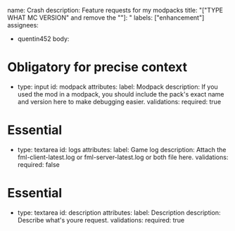 name: Crash
description: Feature requests for my modpacks
title: "["TYPE WHAT MC VERSION" and remove the ""]: "
labels: ["enhancement"]
assignees:
  - quentin452
body:

# Obligatory for precise context
  - type: input
    id: modpack
    attributes:
      label: Modpack
      description: If you used the mod in a modpack, you should include the pack's exact name and version here to make debugging easier.
    validations:
      required: true
# Essential
  - type: textarea
    id: logs
    attributes:
      label: Game log
      description: Attach the fml-client-latest.log or fml-server-latest.log or both file here.
    validations:
      required: false
# Essential
  - type: textarea
    id: description
    attributes:
      label: Description
      description: Describe what's youre request.
    validations:
      required: true
